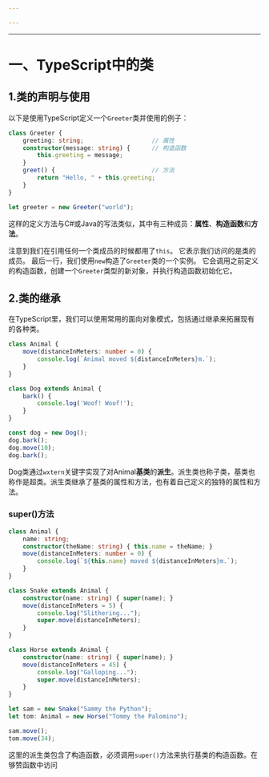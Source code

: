 ```yaml
---

---
```

--- 
# 一、TypeScript中的类

## 1.类的声明与使用

以下是使用TypeScript定义一个`Greeter`类并使用的例子：

```ts
class Greeter {
    greeting: string;                   // 属性
    constructor(message: string) {      // 构造函数
        this.greeting = message;
    }
    greet() {                           // 方法
        return "Hello, " + this.greeting;
    }
}

let greeter = new Greeter("world");
```

这样的定义方法与C#或Java的写法类似，其中有三种成员：**属性**、**构造函数**和**方法**。

注意到我们在引用任何一个类成员的时候都用了`this`。 它表示我们访问的是类的成员。
最后一行，我们使用`new`构造了`Greeter`类的一个实例。 它会调用之前定义的构造函数，创建一个`Greeter`类型的新对象，并执行构造函数初始化它。

## 2.类的继承

在TypeScript里，我们可以使用常用的面向对象模式，包括通过继承来拓展现有的各种类。

```ts
class Animal {
    move(distanceInMeters: number = 0) {
        console.log(`Animal moved ${distanceInMeters}m.`);
    }
}

class Dog extends Animal {
    bark() {
        console.log('Woof! Woof!');
    }
}

const dog = new Dog();
dog.bark();
dog.move(10);
dog.bark();
```

Dog类通过`wxtern`关键字实现了对Animal**基类**的**派生**。派生类也称子类，基类也称作是超类。派生类继承了基类的属性和方法，也有着自己定义的独特的属性和方法。

### super()方法

``` ts
class Animal {
    name: string;
    constructor(theName: string) { this.name = theName; }
    move(distanceInMeters: number = 0) {
        console.log(`${this.name} moved ${distanceInMeters}m.`);
    }
}

class Snake extends Animal {
    constructor(name: string) { super(name); }
    move(distanceInMeters = 5) {
        console.log("Slithering...");
        super.move(distanceInMeters);
    }
}

class Horse extends Animal {
    constructor(name: string) { super(name); }
    move(distanceInMeters = 45) {
        console.log("Galloping...");
        super.move(distanceInMeters);
    }
}

let sam = new Snake("Sammy the Python");
let tom: Animal = new Horse("Tommy the Palomino");

sam.move();
tom.move(34);
```

这里的派生类包含了构造函数，必须调用`super()`方法来执行基类的构造函数。在够赞函数中访问